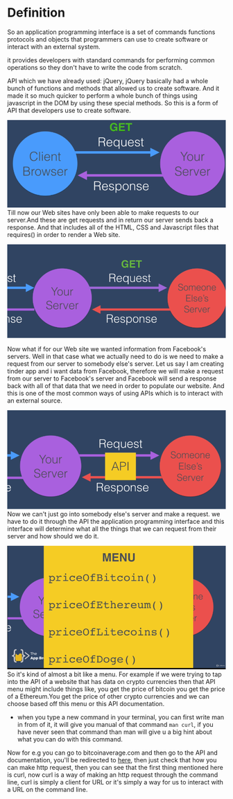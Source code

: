 # Definition
So an application programming interface is a set of commands functions protocols and objects that programmers can use to create software or interact with an external system.

it provides developers with standard commands for performing common operations so they don't have to write the code from scratch.

API which we have already used: jQuery, jQuery basically had a whole bunch of functions and methods that allowed us to create software. And it made it so much quicker to perform a whole bunch of things using javascript in the DOM by using these special methods. So this is a form of API that developers use to create software.

![API1](https://github.com/tannuchoudhary/WebDev/blob/main/Images/api1.png)
Till now our Web sites have only been able to make requests to our server.And these are get requests and in return our server sends back a response. And that includes all of the HTML, CSS and Javascript files that requires()  in order to render a Web site.

![API2](https://github.com/tannuchoudhary/WebDev/blob/main/Images/api2.png)

Now what if for our Web site we wanted information from Facebook's servers. Well in that case what we actually need to do is we need to make a request from our server to somebody else's server. Let us say I am creating tinder app and i want data from Facebook, therefore we will make a request from our server to Facebook's server and Facebook will send a response back with all of that data that we need in order to populate our website. And this is one of the most common ways of using APIs which is to interact with an external source.

![API3](https://github.com/tannuchoudhary/WebDev/blob/main/Images/api3.png)
Now we can't just go into somebody else's server and make a request. we have to do it through the API the application programming interface and this interface will determine what all the things that we can request from their server and how should we do it.

![API4](https://github.com/tannuchoudhary/WebDev/blob/main/Images/api4.png)
So it's kind of almost a bit like a menu. For example if we were trying to tap into the API of a website that has data on crypto currencies then that API menu might include things like, you get the price of bitcoin you get the price of a Ethereum.You get the price of other crypto currencies and we can choose based off this menu or this API documentation.

* when you type a new command in your terminal, you can first write man in from of it, it will give you manual of that command ``` man curl ```, if you have never seen that command than man will give u a big hint about what you can do with this command.


Now for e.g you can go to bitcoinaverage.com and then go to the API and documentation, you'll be redirected to [here](https://apiv2.bitcoinaverage.com/#ticker-data-all), then just check that how you can make http request, then you can see that the first thing mentioned here is curl, now curl is a way of making an http request through the command line, curl is simply a client for URL or it's simply a way for us to interact with a URL on the command line.










